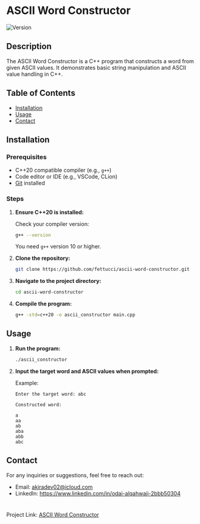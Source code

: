 # ASCII Word Constructor

![Version](https://img.shields.io/badge/version-1.0.0-green.svg)

## Description

The ASCII Word Constructor is a C++ program that constructs a word from given ASCII values. It demonstrates basic string manipulation and ASCII value handling in C++.

## Table of Contents

- [Installation](#installation)
- [Usage](#usage)
- [Contact](#contact)

## Installation

### Prerequisites

- C++20 compatible compiler (e.g., `g++`)
- Code editor or IDE (e.g., VSCode, CLion)
- [Git](https://git-scm.com/) installed

### Steps

1. **Ensure C++20 is installed:**

    Check your compiler version:
    ```bash
    g++ --version
    ```

    You need `g++` version 10 or higher.

2. **Clone the repository:**
    ```bash
    git clone https://github.com/fettucci/ascii-word-constructor.git
    ```

3. **Navigate to the project directory:**
    ```bash
    cd ascii-word-constructor
    ```

4. **Compile the program:**
    ```bash
    g++ -std=c++20 -o ascii_constructor main.cpp
    ```

## Usage

1. **Run the program:**
    ```bash
    ./ascii_constructor
    ```

2. **Input the target word and ASCII values when prompted:**

    Example:

    ```plaintext
    Enter the target word: abc

    Constructed word:

    a
    aa
    ab
    aba
    abb
    abc
    ```

## Contact

For any inquiries or suggestions, feel free to reach out:

- Email: akiradev02@icloud.com
- LinkedIn: https://www.linkedin.com/in/odai-alqahwaji-2bbb50304
#
Project Link: [ASCII Word Constructor](https://github.com/fettucci/ascii-word-constructor)

